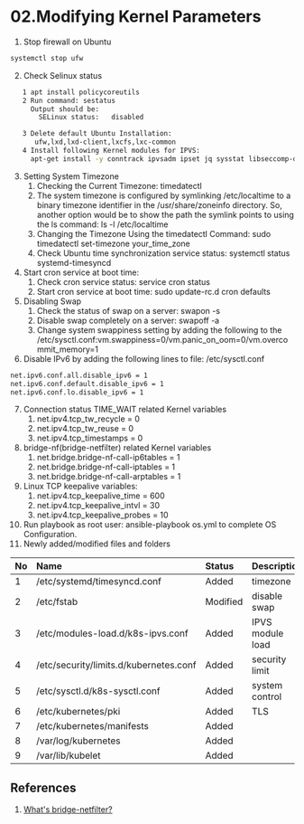 # 02.Modifying Kernel Parameters

1. Stop firewall on Ubuntu
``` bash
systemctl stop ufw
```
2. Check Selinux status
```bash
   1 apt install policycoreutils
   2 Run command: sestatus
     Output should be:
       SELinux status:   disabled

   3 Delete default Ubuntu Installation:
      ufw,lxd,lxd-client,lxcfs,lxc-common
   4 Install following Kernel modules for IPVS:
     apt-get install -y conntrack ipvsadm ipset jq sysstat libseccomp-dev
```
3. Setting System Timezone
    1. Checking the Current Timezone: timedatectl
    2. The system timezone is configured by symlinking /etc/localtime to a binary timezone identifier in the /usr/share/zoneinfo directory. So, another option would be to show the path the symlink points to using the ls command: ls -l /etc/localtime
    3. Changing the Timezone Using the timedatectl Command: sudo timedatectl set-timezone your_time_zone
    4. Check Ubuntu time synchronization service status: systemctl status systemd-timesyncd
4. Start cron service at boot time:
    1. Check cron service status: service cron status
    2. Start cron service at boot time: sudo update-rc.d cron defaults
5. Disabling Swap
    1. Check the status of swap on a server: swapon -s
    2. Disable swap completely on a server: swapoff -a
    3. Change system swappiness setting by adding the following to the /etc/sysctl.conf:vm.swappiness=0/vm.panic_on_oom=0/vm.overcommit_memory=1
6. Disable IPv6 by adding the following lines to file: /etc/sysctl.conf
  ``` bash
  net.ipv6.conf.all.disable_ipv6 = 1
  net.ipv6.conf.default.disable_ipv6 = 1
  net.ipv6.conf.lo.disable_ipv6 = 1
  ```
7. Connection status TIME_WAIT related Kernel variables
    1. net.ipv4.tcp_tw_recycle = 0
    2. net.ipv4.tcp_tw_reuse = 0
    3. net.ipv4.tcp_timestamps = 0
8. bridge-nf(bridge-netfilter) related Kernel variables
    1. net.bridge.bridge-nf-call-ip6tables = 1
    2. net.bridge.bridge-nf-call-iptables = 1
    3. net.bridge.bridge-nf-call-arptables = 1
9. Linux TCP keepalive variables:
    1. net.ipv4.tcp_keepalive_time = 600
    2. net.ipv4.tcp_keepalive_intvl = 30
    3. net.ipv4.tcp_keepalive_probes = 10
10. Run playbook as root user: ansible-playbook os.yml to complete OS Configuration.
11. Newly added/modified files and folders

| No       | Name                              | Status        |Description      |
| :--------| :------------------------         | :-----------  | :-------------  |
| 1        | /etc/systemd/timesyncd.conf       | Added         | timezone        |
| 2        | /etc/fstab                        | Modified      | disable swap    |
| 3        | /etc/modules-load.d/k8s-ipvs.conf | Added         | IPVS module load|
| 4        | /etc/security/limits.d/kubernetes.conf | Added    | security limit  |
| 5        | /etc/sysctl.d/k8s-sysctl.conf     | Added         | system control  |
| 6        | /etc/kubernetes/pki               | Added         | TLS             |
| 7        | /etc/kubernetes/manifests         | Added         |                 |
| 8        | /var/log/kubernetes               | Added         |                 |
| 9        | /var/lib/kubelet                  | Added         |                 |


## References
1. [What's bridge-netfilter?](http://ebtables.netfilter.org/documentation/bridge-nf.html)
